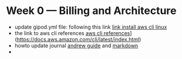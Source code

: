 # Week 0 — Billing and Architecture
- update gipod.yml file: following this link [link install aws cli linux](https://docs.aws.amazon.com/cli/latest/userguide/getting-started-install.html)
- the link to aws cli references [aws cli references]([)](https://docs.aws.amazon.com/cli/latest/index.html)
- howto update journal [andrew guide](https://www.youtube.com/watch?v=mWaSBRJhUFM&list=PLBfufR7vyJJ7k25byhRXJldB5AiwgNnWv&index=19) and [markdown](https://www.markdownguide.org/basic-syntax/)
- 
